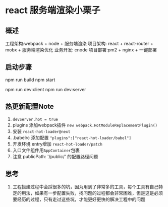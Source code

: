 # react 服务端渲染小栗子

## 概述
工程架构:webpack + node + 服务端渲染
项目架构: react + react-router + mobx + 服务端渲染优化
业务开发: cnode
项目部署:pm2 + nginx + 一键部署

## 启动步骤
npm run build
npm start

npm run dev:client
npm run dev:server

## 热更新配置Note
1. `devServer.hot = true`
2. plugins 添加webpack插件 `new webpack.HotModuleReplacementPlugin()`
3. 安装 `react-hot-loader@next`
4. .babelrc 添加配置 `"plugins":["react-hot-loader/babel"]`
5. 开发环境 entry增加 `react-hot-loader/patch`
6. 入口文件组件用`AppContainer`包裹
7. 注意 publicPath: '/public/' 的配置路径问题


## 思考
1. 工程搭建过程中会踩很多的坑，因为用到了非常多的工具，每个工具有自己特定的用法，如果有一步配置失败，找问题的过程都会非常困难，但是这是必须要经历的过程，只有走过这些坑，才能更好更快的解决工程中的问题